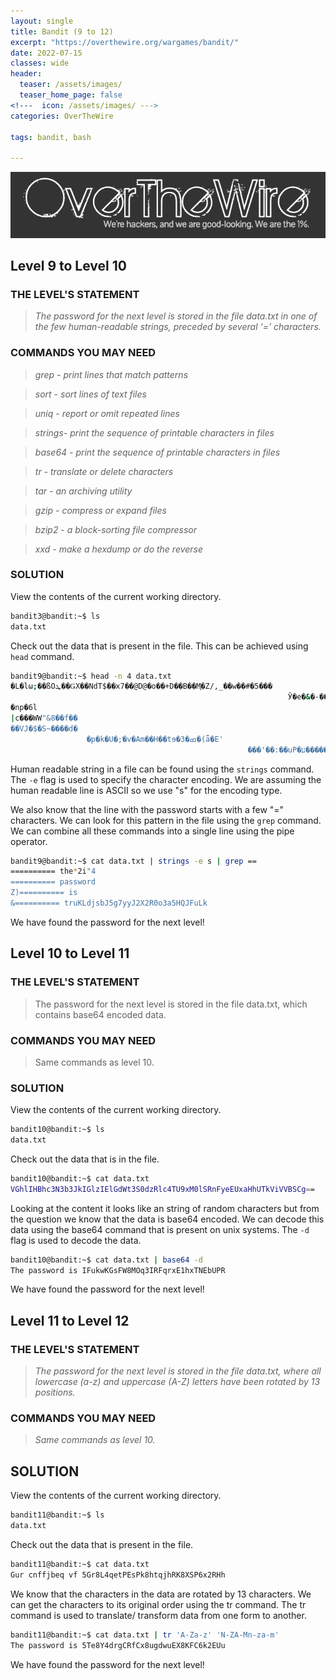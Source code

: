 ```yaml
---
layout: single
title: Bandit (9 to 12)
excerpt: "https://overthewire.org/wargames/bandit/"
date: 2022-07-15
classes: wide
header:
  teaser: /assets/images/
  teaser_home_page: false
<!---  icon: /assets/images/ --->
categories: OverTheWire

tags: bandit, bash

---
```

![](../assets/images/overthewire.png)

## Level 9 to Level 10

### THE LEVEL'S STATEMENT

>*The password for the next level is stored in the file data.txt in one of the few human-readable strings, preceded by several ‘=’ characters.*

### COMMANDS YOU MAY NEED

> *grep   - print lines that match patterns*

> *sort   - sort lines of text files*

> *uniq   - report or omit repeated lines*

> *strings- print the sequence of printable characters in files*

> *base64 - print the sequence of printable characters in files*

> *tr     - translate or delete characters*

> *tar    - an archiving utility*

> *gzip   - compress or expand files*

> *bzip2  - a block-sorting file compressor*

> *xxd    - make a hexdump or do the reverse*
### SOLUTION

View the contents of the current working directory.

```bash
bandit3@bandit:~$ ls
data.txt
```
Check out the data that is present in the file. This can be achieved using `head` command.

```bash
bandit9@bandit:~$ head -n 4 data.txt
�L�lω;��ßOܛ��ǤX��NdT$��x7��@D@�o��+D��B��M֢�Z/,_��w��#�5���
                                                              Ў�e�&�-��Ϣ�6Q8��J�%fa�
�np�6l
|c���WW"&8��f��
��VJ�$�S~����d�
                 �p�k�U�;ֿ�v�Am��H��tɘ�3�ߘ�(ǟ�E'
                                                     ���'��:��uP�ע���������g� 
```
Human readable string in a file can be found using the `strings` command.
The `-e` flag is used to specify the character encoding. We are assuming the human readable line is ASCII so we use "s" for the encoding type.

We also know that the line with the password starts with a few "=" characters. We can look for this pattern in the file using the `grep` command. We can combine all these commands into a single line using the pipe operator.

```bash
bandit9@bandit:~$ cat data.txt | strings -e s | grep ==
========== the*2i"4
========== password
Z)========== is
&========== truKLdjsbJ5g7yyJ2X2R0o3a5HQJFuLk
```

We have found the password for the next level!


## Level 10 to Level 11

### THE LEVEL'S STATEMENT

> The password for the next level is stored in the file data.txt, which contains base64 encoded data.

### COMMANDS YOU MAY NEED

> Same commands as level 10.

### SOLUTION

View the contents of the current working directory.

```bash
bandit10@bandit:~$ ls
data.txt
```
Check out the data that is in the file.

```bash
bandit10@bandit:~$ cat data.txt
VGhlIHBhc3N3b3JkIGlzIElGdWt3S0dzRlc4TU9xM0lSRnFyeEUxaHhUTkViVVBSCg==
```
Looking at the content it looks like an string of random characters but from the question we know that the data is base64 encoded. We can decode this data using the base64 command that is present on unix systems. The `-d` flag is used to decode the data.

```bash
bandit10@bandit:~$ cat data.txt | base64 -d
The password is IFukwKGsFW8MOq3IRFqrxE1hxTNEbUPR
```
We have found the password for the next level!

## Level 11 to Level 12

### THE LEVEL'S STATEMENT

> *The password for the next level is stored in the file data.txt, where all lowercase (a-z) and uppercase (A-Z) letters have been rotated by 13 positions.*


### COMMANDS YOU MAY NEED

> *Same commands as level 10.*

## SOLUTION

View the contents of the current working directory.

```bash
bandit11@bandit:~$ ls
data.txt
```
Check out the data that is present in the file.

```bash
bandit11@bandit:~$ cat data.txt
Gur cnffjbeq vf 5Gr8L4qetPEsPk8htqjhRK8XSP6x2RHh
```
We know that the characters in the data are rotated by 13 characters. We can get the characters to its original order using the tr command. The tr command is used to translate/ transform data from one form to another.

```bash
bandit11@bandit:~$ cat data.txt | tr 'A-Za-z' 'N-ZA-Mn-za-m'
The password is 5Te8Y4drgCRfCx8ugdwuEX8KFC6k2EUu
```
We have found the password for the next level!
